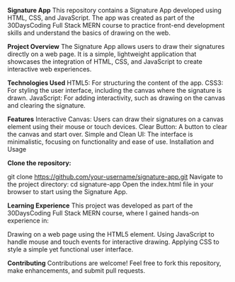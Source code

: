 **Signature App**
This repository contains a Signature App developed using HTML, CSS, and JavaScript. The app was created as part of the 30DaysCoding Full Stack MERN course to practice front-end development skills and understand the basics of drawing on the web.

**Project Overview**
The Signature App allows users to draw their signatures directly on a web page. It is a simple, lightweight application that showcases the integration of HTML, CSS, and JavaScript to create interactive web experiences.

**Technologies Used**
HTML5: For structuring the content of the app.
CSS3: For styling the user interface, including the canvas where the signature is drawn.
JavaScript: For adding interactivity, such as drawing on the canvas and clearing the signature.

**Features**
Interactive Canvas: Users can draw their signatures on a canvas element using their mouse or touch devices.
Clear Button: A button to clear the canvas and start over.
Simple and Clean UI: The interface is minimalistic, focusing on functionality and ease of use.
Installation and Usage

**Clone the repository:**

git clone https://github.com/your-username/signature-app.git
Navigate to the project directory:
cd signature-app
Open the index.html file in your browser to start using the Signature App.

**Learning Experience**
This project was developed as part of the 30DaysCoding Full Stack MERN course, where I gained hands-on experience in:

Drawing on a web page using the HTML5 <canvas> element.
Using JavaScript to handle mouse and touch events for interactive drawing.
Applying CSS to style a simple yet functional user interface.

**Contributing**
Contributions are welcome! Feel free to fork this repository, make enhancements, and submit pull requests.
